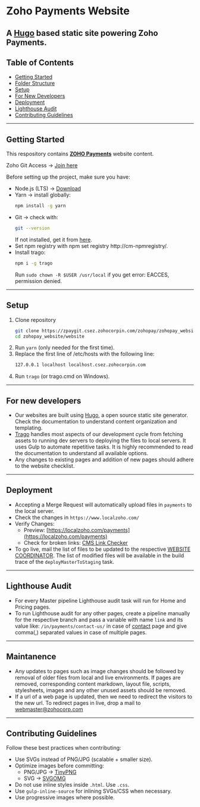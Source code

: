 # Zoho Payments Website

A [Hugo](https://gohugo.io/) based static site powering **Zoho Payments**.
---

## Table of Contents
- [Getting Started](#getting-started)
- [Folder Structure](#folder-structure-for-development)
- [Setup](#setup)
- [For New Developers](#for-new-developers)
- [Deployment](#deployment)
- [Lighthouse Audit](#lighthouse-audit)
- [Contributing Guidelines](#contributing-guidelines)

---

## Getting Started
This respository contains **[ZOHO Payments](https://www.zoho.com/payments/)** website content.

Zoho Git Access → [Join here](https://gitusercreation.csez.zohocorpin.com/)

Before setting up the project, make sure you have:

- Node.js (LTS) → [Download](https://nodejs.org/en/download)  
- Yarn → install globally:  
  ```bash
  npm install -g yarn
  ```
- Git → check with:  
  ```bash
  git --version
  ```  
  If not installed, get it from [here](https://git-scm.com/download).
- Set npm registry with npm set registry http://cm-npmregistry/.
- Install trago:
  ```bash
  npm i -g trago
  ```
  Run `sudo chown -R $USER /usr/local` if you get error: EACCES, permission denied.

---

## Setup
1. Clone repository
   ```bash
   git clone https://zpaygit.csez.zohocorpin.com/zohopay/zohopay_website.git
   cd zohopay_website/website
   ```
2. Run `yarn` (only needed for the first time).
3. Replace the first line of /etc/hosts with the following line:
    ```bash
    127.0.0.1 localhost localhost.csez.zohocorpin.com
    ```
4. Run `trago` (or trago.cmd on Windows).

---

## For new developers

- Our websites are built using [Hugo](https://gohugo.io/), a open source static site generator. Check the documentation to understand content organization and templating.
- [Trago](https://git.csez.zohocorpin.com/zohofinance/trago) handles most aspects of our development cycle from fetching assets to running dev servers to deploying the files to local servers. It uses Gulp to automate repetitive tasks. It is highly recommended to read the documentation to understand all available options.
- Any changes to existing pages and addition of new pages should adhere to the website checklist.

---

## Deployment
- Accepting a Merge Request will automatically upload files in `payments` to the local server.  
- Check the changes in `https://www.localzoho.com/`
- Verify Changes:  
  - Preview: [https://localzoho.com/payments](https://localzoho.com/payments)  
  - Check for broken links: [CMS Link Checker](http://cmsmanager.zohocorp.com/link.php)  
- To go live, mail the list of files to be updated to the respective [WEBSITE COORDINATOR](https://git.csez.zohocorpin.com/zohofinance/zohofinance_website/wikis/website-coordinators). The list of modified files will be available in the build trace of the `deployMasterToStaging` task. 
---

## Lighthouse Audit
- For every Master pipeline Lighthouse audit task will run for Home and Pricing pages.
- To run Lighthouse audit for any other pages, create a pipeline manually for the respective branch and pass a variable with name `link` and its value like:
`/in/payments/contact-us/` in case of [contact](https://www.zoho.com/in/payments/contact-us/) page and give comma(,) separated values in case of multiple pages.

---

## Maintanence
- Any updates to pages such as image changes should be followed by removal of older files from local and live environments. If pages are removed, corresponding content markdown, layout file, scripts, stylesheets, images and any other unused assets should be removed.
- If a url of a web page is updated, then we need to redirect the visitors to the new url. To redirect pages in live, drop a mail to webmaster@zohocorp.com

---

## Contributing Guidelines
Follow these best practices when contributing:

- Use SVGs instead of PNG/JPG (scalable + smaller size).  
- Optimize images before committing:  
  - PNG/JPG → [TinyPNG](https://tinypng.com)  
  - SVG → [SVGOMG](https://jakearchibald.github.io/svgomg/)  
- Do not use inline styles inside `.html`. Use `.css`.  
- Use `gulp-inline-source` for inlining SVGs/CSS when necessary.  
- Use progressive images where possible.  